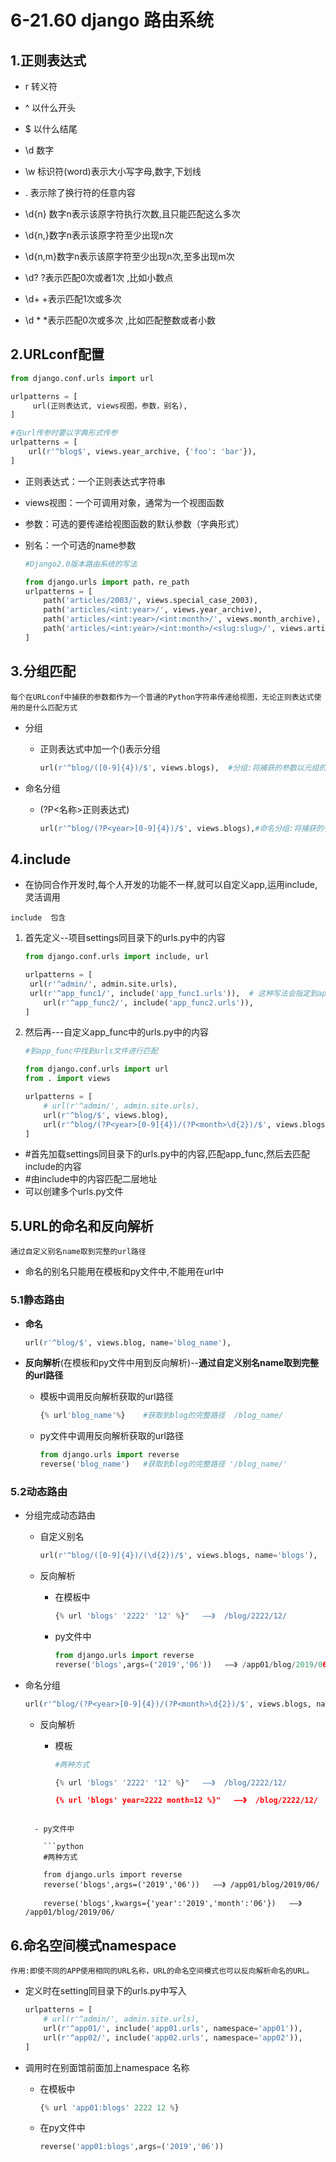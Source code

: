 # 6-21.60 django 路由系统

## 1.正则表达式

- r  转义符
- ^  以什么开头
- $  以什么结尾
- \d  数字
- \w 标识符(word)表示大小写字母,数字,下划线
- .  表示除了换行符的任意内容

- \d{n} 数字n表示该原字符执行次数,且只能匹配这么多次
- \d{n,}数字n表示该原字符至少出现n次
- \d{n,m}数字n表示该原字符至少出现n次,至多出现m次
- \d?    ?表示匹配0次或者1次   ,比如小数点
- \d+   +表示匹配1次或多次
- \d *   *表示匹配0次或多次  ,比如匹配整数或者小数

## 2.URLconf配置

```python
from django.conf.urls import url

urlpatterns = [
     url(正则表达式, views视图，参数，别名),
]

#在url传参时要以字典形式传参
urlpatterns = [
    url(r'^blog$', views.year_archive, {'foo': 'bar'}),
]
```

- 正则表达式：一个正则表达式字符串

- views视图：一个可调用对象，通常为一个视图函数

- 参数：可选的要传递给视图函数的默认参数（字典形式）

- 别名：一个可选的name参数

  ```python
  #Django2.0版本路由系统的写法
  
  from django.urls import path，re_path
  urlpatterns = [
      path('articles/2003/', views.special_case_2003),
      path('articles/<int:year>/', views.year_archive),
      path('articles/<int:year>/<int:month>/', views.month_archive),
      path('articles/<int:year>/<int:month>/<slug:slug>/', views.article_detail),
  ]
  ```

## 3.分组匹配

```每个在URLconf中捕获的参数都作为一个普通的Python字符串传递给视图，无论正则表达式使用的是什么匹配方式```

- 分组
  - 正则表达式中加一个()表示分组

    ```python
    url(r'^blog/([0-9]{4})/$', views.blogs),  #分组:将捕获的参数以元组的形式按位置传参传递给视图函数----捕获的都是字符串
    ```

- 命名分组

  - (?P<名称>正则表达式)

    ```python
    url(r'^blog/(?P<year>[0-9]{4})/$', views.blogs),#命名分组:将捕获的参数按关键字以字典传参传递给视图函数----捕获的都是字符串
    ```

## 4.include

- 在协同合作开发时,每个人开发的功能不一样,就可以自定义app,运用include,灵活调用

```include  包含```

1. 首先定义--项目settings同目录下的urls.py中的内容

   ```python
   from django.conf.urls import include, url
   
   urlpatterns = [
   	url(r'^admin/', admin.site.urls),
   	url(r'^app_func1/', include('app_func1.urls')),  # 这种写法会指定到app_func文件夹下的urls文件
       url(r'^app_func2/', include('app_func2.urls')), 
   ]    
   ```

2. 然后再---自定义app_func中的urls.py中的内容

   ```python
   #到app_func中找到urls文件进行匹配
   
   from django.conf.urls import url
   from . import views
   
   urlpatterns = [
       # url(r'^admin/', admin.site.urls),
       url(r'^blog/$', views.blog),
       url(r'^blog/(?P<year>[0-9]{4})/(?P<month>\d{2})/$', views.blogs),
   ]
   ```

- #首先加载settings同目录下的urls.py中的内容,匹配app_func,然后去匹配include的内容
- #由include中的内容匹配二层地址
- 可以创建多个urls.py文件

## 5.URL的命名和反向解析

`通过自定义别名name取到完整的url路径`

- 命名的别名只能用在模板和py文件中,不能用在url中

### 5.1静态路由

- **命名**

  ```python
  url(r'^blog/$', views.blog, name='blog_name'),
  ```

- **反向解析**(在模板和py文件中用到反向解析)--**通过自定义别名name取到完整的url路径**

  - 模板中调用反向解析获取的url路径

    ```python
    {% url'blog_name'%}    #获取到blog的完整路径  /blog_name/
    ```

  - py文件中调用反向解析获取的url路径

    ```python
    from django.urls import reverse
    reverse('blog_name')   #获取到blog的完整路径 '/blog_name/'
    ```

### 5.2动态路由

- 分组完成动态路由

  - 自定义别名

    ```python
    url(r'^blog/([0-9]{4})/(\d{2})/$', views.blogs, name='blogs'),
    ```

  - 反向解析

    - 在模板中

      ```python
      {% url 'blogs' '2222' '12' %}"   ——》  /blog/2222/12/
      ```

    - py文件中

      ```python
      from django.urls import reverse
      reverse('blogs',args=('2019','06'))   ——》 /app01/blog/2019/06/ 
      ```

- 命名分组

  ```python
  url(r'^blog/(?P<year>[0-9]{4})/(?P<month>\d{2})/$', views.blogs, name='blogs'),
  ```

  - 反向解析
    - 模板

      ```python
      #两种方式
      
      {% url 'blogs' '2222' '12' %}"   ——》  /blog/2222/12/ 
  
      {% url 'blogs' year=2222 month=12 %}"   ——》  /blog/2222/12/
      ```
  ```
    
    - py文件中
    
      ```python
      #两种方式
      
      from django.urls import reverse
      reverse('blogs',args=('2019','06'))   ——》 /app01/blog/2019/06/ 
      
      reverse('blogs',kwargs={'year':'2019','month':'06'})   ——》 /app01/blog/2019/06/ 
  ```

## 6.命名空间模式namespace

`作用:即使不同的APP使用相同的URL名称，URL的命名空间模式也可以反向解析命名的URL。`

- 定义时在setting同目录下的urls.py中写入

  ```python
  urlpatterns = [
      # url(r'^admin/', admin.site.urls),
      url(r'^app01/', include('app01.urls', namespace='app01')),
      url(r'^app02/', include('app02.urls', namespace='app02')),
  ]
  ```

- 调用时在别面馆前面加上namespace 名称
  - 在模板中

    ```python
    {% url 'app01:blogs' 2222 12 %}
    ```

  - 在py文件中

    ```python
    reverse('app01:blogs',args=('2019','06'))
    ```

    